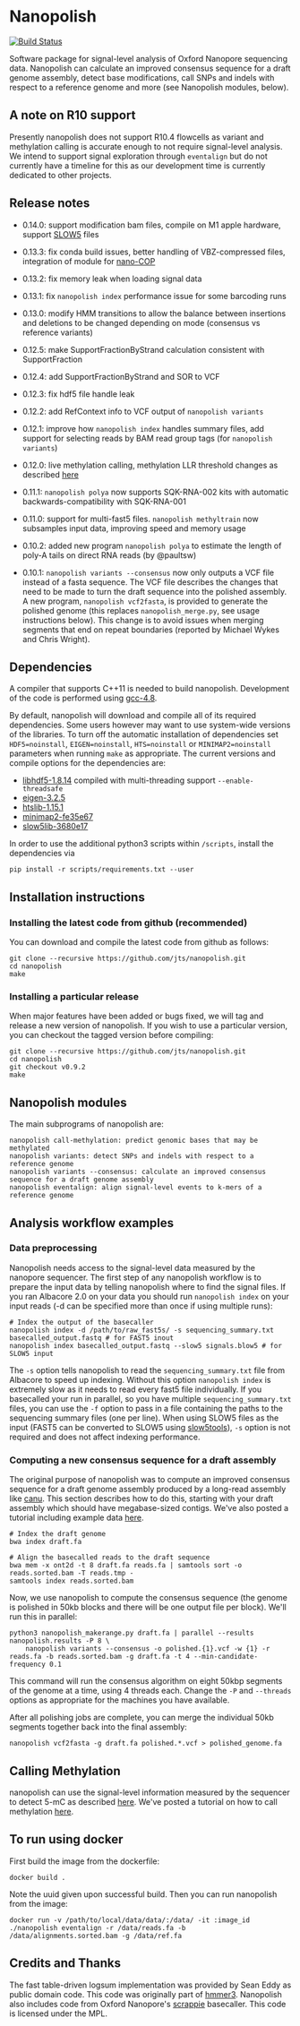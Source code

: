 # Nanopolish

[![Build Status](https://travis-ci.org/jts/nanopolish.svg?branch=master)](https://travis-ci.org/jts/nanopolish)

Software package for signal-level analysis of Oxford Nanopore sequencing data. Nanopolish can calculate an improved consensus sequence for a draft genome assembly, detect base modifications, call SNPs and indels with respect to a reference genome and more (see Nanopolish modules, below).


## A note on R10 support

Presently nanopolish does not support R10.4 flowcells as variant and methylation calling is accurate enough to not require signal-level analysis. We intend to support signal exploration through `eventalign` but do not currently have a timeline for this as our development time is currently dedicated to other projects.

## Release notes
* 0.14.0: support modification bam files, compile on M1 apple hardware, support [SLOW5](https://github.com/hasindu2008/slow5lib) files

* 0.13.3: fix conda build issues, better handling of VBZ-compressed files, integration of module for [nano-COP](https://www.nature.com/articles/s41596-020-00469-y)

* 0.13.2: fix memory leak when loading signal data

* 0.13.1: fix `nanopolish index` performance issue for some barcoding runs

* 0.13.0: modify HMM transitions to allow the balance between insertions and deletions to be changed depending on mode (consensus vs reference variants)

* 0.12.5: make SupportFractionByStrand calculation consistent with SupportFraction

* 0.12.4: add SupportFractionByStrand and SOR to VCF

* 0.12.3: fix hdf5 file handle leak

* 0.12.2: add RefContext info to VCF output of `nanopolish variants`

* 0.12.1: improve how `nanopolish index` handles summary files, add support for selecting reads by BAM read group tags (for `nanopolish variants`)

* 0.12.0: live methylation calling, methylation LLR threshold changes as described [here](http://simpsonlab.github.io/2020/03/03/nanopolish-v0.12.0/)

* 0.11.1: `nanopolish polya` now supports SQK-RNA-002 kits with automatic backwards-compatibility with SQK-RNA-001

* 0.11.0: support for multi-fast5 files. `nanopolish methyltrain` now subsamples input data, improving speed and memory usage

* 0.10.2: added new program `nanopolish polya` to estimate the length of poly-A tails on direct RNA reads (by @paultsw)

* 0.10.1: `nanopolish variants --consensus` now only outputs a VCF file instead of a fasta sequence. The VCF file describes the changes that need to be made to turn the draft sequence into the polished assembly. A new program, `nanopolish vcf2fasta`, is provided to generate the polished genome (this replaces `nanopolish_merge.py`, see usage instructions below). This change is to avoid issues when merging segments that end on repeat boundaries (reported by Michael Wykes and Chris Wright).

## Dependencies

A compiler that supports C++11 is needed to build nanopolish. Development of the code is performed using [gcc-4.8](https://gcc.gnu.org/gcc-4.8/).

By default, nanopolish will download and compile all of its required dependencies. Some users however may want to use system-wide versions of the libraries. To turn off the automatic installation of dependencies set `HDF5=noinstall`, `EIGEN=noinstall`, `HTS=noinstall` or `MINIMAP2=noinstall` parameters when running `make` as appropriate. The current versions and compile options for the dependencies are:

* [libhdf5-1.8.14](http://www.hdfgroup.org/HDF5/release/obtain5.html) compiled with multi-threading support `--enable-threadsafe`
* [eigen-3.2.5](http://eigen.tuxfamily.org)
* [htslib-1.15.1](http://github.com/samtools/htslib)
* [minimap2-fe35e67](http://github.com/lh3/minimap2)
* [slow5lib-3680e17](https://github.com/hasindu2008/slow5lib)

In order to use the additional python3 scripts within `/scripts`, install the dependencies via

```
pip install -r scripts/requirements.txt --user
```


## Installation instructions

### Installing the latest code from github (recommended)

You can download and compile the latest code from github as follows:

```
git clone --recursive https://github.com/jts/nanopolish.git
cd nanopolish
make
```

### Installing a particular release

When major features have been added or bugs fixed, we will tag and release a new version of nanopolish. If you wish to use a particular version, you can checkout the tagged version before compiling:

```
git clone --recursive https://github.com/jts/nanopolish.git
cd nanopolish
git checkout v0.9.2
make
```

## Nanopolish modules

The main subprograms of nanopolish are:

```
nanopolish call-methylation: predict genomic bases that may be methylated
nanopolish variants: detect SNPs and indels with respect to a reference genome
nanopolish variants --consensus: calculate an improved consensus sequence for a draft genome assembly
nanopolish eventalign: align signal-level events to k-mers of a reference genome
```

## Analysis workflow examples

### Data preprocessing

Nanopolish needs access to the signal-level data measured by the nanopore sequencer. The first step of any nanopolish workflow is to prepare the input data by telling nanopolish where to find the signal files. If you ran Albacore 2.0 on your data you should run `nanopolish index` on your input reads (-d can be specified more than once if using multiple runs):

```
# Index the output of the basecaller
nanopolish index -d /path/to/raw_fast5s/ -s sequencing_summary.txt basecalled_output.fastq # for FAST5 inout
nanopolish index basecalled_output.fastq --slow5 signals.blow5 # for SLOW5 input
```

The `-s` option tells nanopolish to read the `sequencing_summary.txt` file from Albacore to speed up indexing. Without this option `nanopolish index` is extremely slow as it needs to read every fast5 file individually. If you basecalled your run in parallel, so you have multiple `sequencing_summary.txt` files, you can use the `-f` option to pass in a file containing the paths to the sequencing summary files (one per line). When using SLOW5 files as the input (FAST5 can be converted to SLOW5 using [slow5tools](https://github.com/hasindu2008/slow5tools)), `-s` option is not required and does not affect indexing performance. 

### Computing a new consensus sequence for a draft assembly

The original purpose of nanopolish was to compute an improved consensus sequence for a draft genome assembly produced by a long-read assembly like [canu](https://github.com/marbl/canu). This section describes how to do this, starting with your draft assembly which should have megabase-sized contigs. We've also posted a tutorial including example data [here](http://nanopolish.readthedocs.io/en/latest/quickstart_consensus.html).

```
# Index the draft genome
bwa index draft.fa

# Align the basecalled reads to the draft sequence
bwa mem -x ont2d -t 8 draft.fa reads.fa | samtools sort -o reads.sorted.bam -T reads.tmp -
samtools index reads.sorted.bam
```

Now, we use nanopolish to compute the consensus sequence (the genome is polished in 50kb blocks and there will be one output file per block). We'll run this in parallel:

```
python3 nanopolish_makerange.py draft.fa | parallel --results nanopolish.results -P 8 \
    nanopolish variants --consensus -o polished.{1}.vcf -w {1} -r reads.fa -b reads.sorted.bam -g draft.fa -t 4 --min-candidate-frequency 0.1
```

This command will run the consensus algorithm on eight 50kbp segments of the genome at a time, using 4 threads each. Change the ```-P``` and ```--threads``` options as appropriate for the machines you have available.

After all polishing jobs are complete, you can merge the individual 50kb segments together back into the final assembly:

```
nanopolish vcf2fasta -g draft.fa polished.*.vcf > polished_genome.fa
```

## Calling Methylation

nanopolish can use the signal-level information measured by the sequencer to detect 5-mC as described [here](https://www.nature.com/articles/nmeth.4184). We've posted a tutorial on how to call methylation [here](http://nanopolish.readthedocs.io/en/latest/quickstart_call_methylation.html).

## To run using docker

First build the image from the dockerfile:
```
docker build .
```
Note the uuid given upon successful build.
Then you can run nanopolish from the image:
```
docker run -v /path/to/local/data/data/:/data/ -it :image_id  ./nanopolish eventalign -r /data/reads.fa -b /data/alignments.sorted.bam -g /data/ref.fa
```

## Credits and Thanks

The fast table-driven logsum implementation was provided by Sean Eddy as public domain code. This code was originally part of [hmmer3](http://hmmer.janelia.org/). Nanopolish also includes code from Oxford Nanopore's [scrappie](https://github.com/nanoporetech/scrappie) basecaller. This code is licensed under the MPL.
